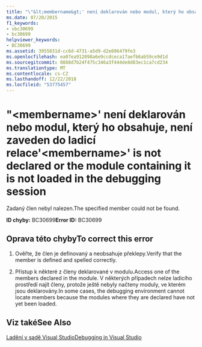 ```yaml
---
title: "\"&lt;membername&gt;' není deklarován nebo modul, který ho obsahuje, není zaveden do ladicí relace"
ms.date: 07/20/2015
f1_keywords:
- vbc30699
- bc30699
helpviewer_keywords:
- BC30699
ms.assetid: 3955831d-cc6d-4731-a5d9-d2e696479fe3
ms.openlocfilehash: ea07ea912098a6e9ccdceca17aefb6ab59ce9d1d
ms.sourcegitcommit: 0888d7b24f475c346a3f444de8d83ec1ca7cd234
ms.translationtype: MT
ms.contentlocale: cs-CZ
ms.lasthandoff: 12/22/2018
ms.locfileid: "53775457"
---
```

# <a name="ltmembernamegt-is-not-declared-or-the-module-containing-it-is-not-loaded-in-the-debugging-session"></a><span data-ttu-id="bff89-102">"&lt;membername&gt;' není deklarován nebo modul, který ho obsahuje, není zaveden do ladicí relace</span><span class="sxs-lookup"><span data-stu-id="bff89-102">'&lt;membername&gt;' is not declared or the module containing it is not loaded in the debugging session</span></span>
<span data-ttu-id="bff89-103">Zadaný člen nebyl nalezen.</span><span class="sxs-lookup"><span data-stu-id="bff89-103">The specified member could not be found.</span></span>  
  
 <span data-ttu-id="bff89-104">**ID chyby:** BC30699</span><span class="sxs-lookup"><span data-stu-id="bff89-104">**Error ID:** BC30699</span></span>  
  
## <a name="to-correct-this-error"></a><span data-ttu-id="bff89-105">Oprava této chyby</span><span class="sxs-lookup"><span data-stu-id="bff89-105">To correct this error</span></span>  
  
1.  <span data-ttu-id="bff89-106">Ověřte, že člen je definovaný a neobsahuje překlepy.</span><span class="sxs-lookup"><span data-stu-id="bff89-106">Verify that the member is defined and spelled correctly.</span></span>  
  
2.  <span data-ttu-id="bff89-107">Přístup k některé z členy deklarované v modulu.</span><span class="sxs-lookup"><span data-stu-id="bff89-107">Access one of the members declared in the module.</span></span> <span data-ttu-id="bff89-108">V některých případech nelze ladicího prostředí najít členy, protože ještě nebyly načteny moduly, ve kterém jsou deklarovány.</span><span class="sxs-lookup"><span data-stu-id="bff89-108">In some cases, the debugging environment cannot locate members because the modules where they are declared have not yet been loaded.</span></span>  
  
## <a name="see-also"></a><span data-ttu-id="bff89-109">Viz také</span><span class="sxs-lookup"><span data-stu-id="bff89-109">See Also</span></span>  
 [<span data-ttu-id="bff89-110">Ladění v sadě Visual Studio</span><span class="sxs-lookup"><span data-stu-id="bff89-110">Debugging in Visual Studio</span></span>](/visualstudio/debugger/debugging-in-visual-studio)
